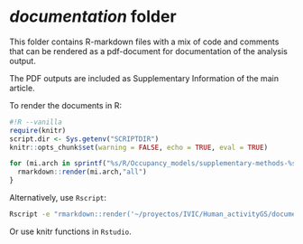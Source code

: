 # _documentation_ folder

This folder contains R-markdown files with a mix of code and comments that can be rendered as a pdf-document for documentation of the analysis output.

The PDF outputs are included as Supplementary Information of the main article.

To render the documents in R:

```r
#!R --vanilla
require(knitr)
script.dir <- Sys.getenv("SCRIPTDIR")
knitr::opts_chunk$set(warning = FALSE, echo = TRUE, eval = TRUE)

for (mi.arch in sprintf("%s/R/Occupancy_models/supplementary-methods-%s.Rmd",script.dir,1:2)) {
  rmarkdown::render(mi.arch,"all")
}
```

Alternatively, use `Rscript`:

```sh
Rscript -e "rmarkdown::render('~/proyectos/IVIC/Human_activityGS/documentation/supplementary-methods-1.Rmd',output_format='pdf_document')"
```

Or use knitr functions in `Rstudio`.
